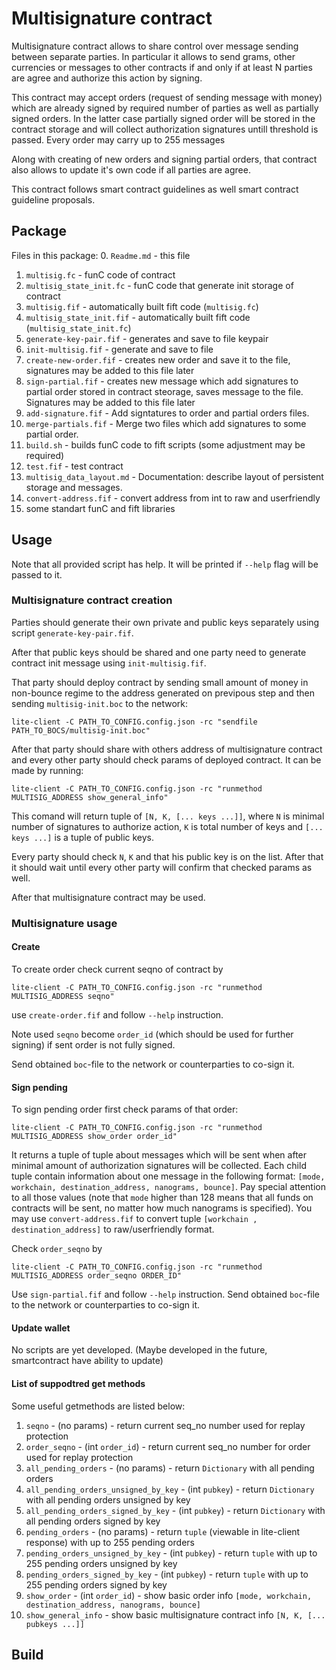 # Multisignature contract
Multisignature contract allows to share control over message sending between separate parties.
In particular it allows to send grams, other currencies or messages to other contracts if and only if at least N parties are agree and authorize this action by signing.

This contract may accept orders (request of sending message with money) which are already signed by required number of parties as well as partially signed orders. In the latter case partially signed order will be stored in the contract storage and will collect authorization signatures untill threshold is passed. Every order may carry up to 255 messages

Along with creating of new orders and signing partial orders, that contract also allows to update it's own code if all parties are agree.

This contract follows smart contract guidelines as well smart contract guideline proposals.

## Package
Files in this package:
0. `Readme.md` - this file
1. `multisig.fc` - funC code of contract
2. `multisig_state_init.fc` - funC code that generate init storage of contract
3. `multisig.fif` - automatically built fift code (`multisig.fc`)
4. `multisig_state_init.fif` - automatically built fift code (`multisig_state_init.fc`)
5. `generate-key-pair.fif` - generates and save to file keypair
6. `init-multisig.fif` - generate and save to file
6. `create-new-order.fif` - creates new order and save it to the file, signatures may be added to this file later
7. `sign-partial.fif` - creates new message which add signatures to partial order stored in contract steorage, saves message to the file. Signatures may be added to this file later
8. `add-signature.fif` - Add signtatures to order and partial orders files.
9. `merge-partials.fif` - Merge two files which add signatures to some partial order.
10. `build.sh` - builds funC code to fift scripts (some adjustment may be required)
11. `test.fif` - test contract
12. `multisig_data_layout.md` - Documentation: describe layout of persistent storage and messages.
13. `convert-address.fif` - convert address from int to raw and userfriendly
14. some standart funC and fift libraries

## Usage
Note that all provided script has help. It will be printed if `--help` flag will be passed to it.
### Multisignature contract creation
Parties should generate their own private and public keys separately using script `generate-key-pair.fif`.

After that public keys should be shared and one party need to generate contract init message using `init-multisig.fif`.

That party should deploy contract by sending small amount of money in non-bounce regime to the address generated on previpous step and then sending `multisig-init.boc` to the network:
```
lite-client -C PATH_TO_CONFIG.config.json -rc "sendfile PATH_TO_BOCS/multisig-init.boc"
```

After that party should share with others address of multisignature contract and every other party should check params of deployed contract. It can be made by running:
```
lite-client -C PATH_TO_CONFIG.config.json -rc "runmethod MULTISIG_ADDRESS show_general_info"
```
This comand will return tuple of `[N, K, [... keys ...]]`, where `N` is minimal number of signatures to authorize action, `K` is total number of keys and `[... keys ...]` is a tuple of public keys.

Every party should check `N`, `K` and that his public key is on the list. After that it should wait until every other party will confirm that checked params as well.

After that multisignature contract may be used.

### Multisignature usage
#### Create
To create order check current seqno of contract by
```
lite-client -C PATH_TO_CONFIG.config.json -rc "runmethod MULTISIG_ADDRESS seqno"
```
use `create-order.fif` and follow `--help` instruction.

Note used `seqno` become `order_id` (which should be used for further signing) if sent order is not fully signed.

Send obtained `boc`-file to the network or counterparties to co-sign it.
#### Sign pending
To sign pending order first check params of that order:
```
lite-client -C PATH_TO_CONFIG.config.json -rc "runmethod MULTISIG_ADDRESS show_order order_id"
```
It returns a tuple of tuple about messages which will be sent when after minimal amount of authorization signatures will be collected. Each child tuple contain information about one message in the following format: `[mode, workchain, destination_address, nanograms, bounce]`.
Pay special attention to all those values (note that `mode` higher than 128 means that all funds on contracts will be sent, no matter how much nanograms is specified). You may use `convert-address.fif` to convert tuple `[workchain , destination_address]` to raw/userfriendly format.

Check `order_seqno` by 
```
lite-client -C PATH_TO_CONFIG.config.json -rc "runmethod MULTISIG_ADDRESS order_seqno ORDER_ID"
```
Use `sign-partial.fif` and follow `--help` instruction.
Send obtained `boc`-file to the network or counterparties to co-sign it.

#### Update wallet
No scripts are yet developed. (Maybe developed in the future, smartcontract have ability to update)

#### List of suppodtred get methods
Some useful getmethods are listed below:
1. `seqno` - (no params) - return current seq_no number used for replay protection
2. `order_seqno` - (int `order_id`) - return current seq_no number for order used for replay protection
3. `all_pending_orders` - (no params) - return `Dictionary` with all pending orders
4. `all_pending_orders_unsigned_by_key` - (int `pubkey`) - return `Dictionary` with all pending orders unsigned by key
5. `all_pending_orders_signed_by_key`  - (int `pubkey`) - return `Dictionary` with all pending orders signed by key
6. `pending_orders` - (no params) - return `tuple` (viewable in lite-client response) with up to 255 pending orders
7. `pending_orders_unsigned_by_key`  - (int `pubkey`) - return `tuple` with up to 255 pending orders unsigned by key
8. `pending_orders_signed_by_key` - (int `pubkey`) - return `tuple` with up to 255 pending orders signed by key
9. `show_order` - (int `order_id`) - show basic order info `[mode, workchain, destination_address, nanograms, bounce]`
10. `show_general_info` - show basic multisignature contract info `[N, K, [... pubkeys ...]]`


## Build


